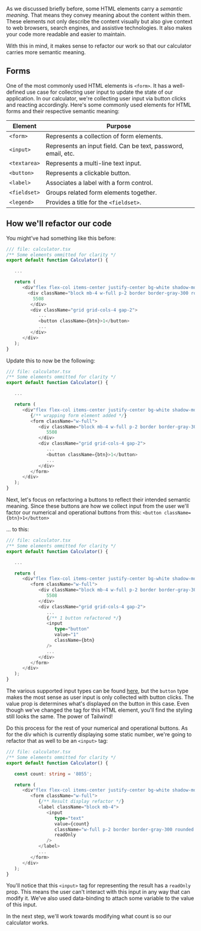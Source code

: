 As we discussed briefly before, some HTML elements carry a *semantic meaning*. That means they convey meaning about the content within them. These elements not only describe the content visually but also give context to web browsers, search engines, and assistive technologies. It also makes your code more readable and easier to maintain. 

With this in mind, it makes sense to refactor our work so that our calculator carries more semantic meaning.

## Forms
One of the most commonly used HTML elements is `<form>`. It has a well-defined use case for collecting user input to update the state of our application. In our calculator, we're collecting user input via button clicks and reacting accordingly. Here's some commonly used elements for HTML forms and their respective semantic meaning:

| **Element**   | **Purpose**                                                              |
|---------------|--------------------------------------------------------------------------|
| `<form>`      | Represents a collection of form elements.                               |
| `<input>`     | Represents an input field. Can be text, password, email, etc.           |
| `<textarea>`  | Represents a multi-line text input.                                     |
| `<button>`    | Represents a clickable button.                                          |
| `<label>`     | Associates a label with a form control.                                 |
| `<fieldset>`  | Groups related form elements together.                                  |
| `<legend>`    | Provides a title for the `<fieldset>`.                                   |


## How we'll refactor our code

You might've had something like this before:

```ts
/// file: calculator.tsx
/** Some elements ommitted for clarity */
export default function Calculator() {

   ...

   return (
      <div"flex flex-col items-center justify-center bg-white shadow-md rounded-lg p-6">
        <div className="block mb-4 w-full p-2 border border-gray-300 rounded text-right">
          5508
         </div>
         <div className="grid grid-cols-4 gap-2">
            ...
            <button className={btn}>1</button>
            ...
         </div>
      </div>
   );
}
```

Update this to now be the following:

```ts
/// file: calculator.tsx
/** Some elements ommitted for clarity */
export default function Calculator() {

   ...

   return (
      <div"flex flex-col items-center justify-center bg-white shadow-md rounded-lg p-6">
         {/** wrapping form element added */}
         <form className="w-full">
            <div className="block mb-4 w-full p-2 border border-gray-300 rounded text-right">
               5508
            </div>
            <div className="grid grid-cols-4 gap-2">
               ...
               <button className={btn}>1</button>
               ...
            </div>
         </form>
      </div>
   );
}
```

Next, let's focus on refactoring a buttons to reflect their intended semantic meaning. Since these buttons are how we collect input from the user we'll factor our numerical and operational buttons from this: `<button className={btn}>1</button>`

... to this:

```ts
/// file: calculator.tsx
/** Some elements ommitted for clarity */
export default function Calculator() {

   ...

   return (
      <div"flex flex-col items-center justify-center bg-white shadow-md rounded-lg p-6">
         <form className="w-full">
            <div className="block mb-4 w-full p-2 border border-gray-300 rounded text-right">
               5508
            </div>
            <div className="grid grid-cols-4 gap-2">
               ...
               {/** 1 button refactored */}
               <input
                  type="button"
                  value="1"
                  className={btn}
               />
               ...
            </div>
         </form>
      </div>
   );
}
```

The various supported input types can be found [here](https://developer.mozilla.org/en-US/docs/Web/HTML/Element/input), but the `button` type makes the most sense as user input is only collected with button clicks. The value prop is determines what's displayed on the button in this case. Even though we've changed the tag for this HTML element, you'll find the styling still looks the same. The power of Tailwind!

Do this process for the rest of your numerical and operational buttons. As for the div which is currently displaying some static number, we're going to refactor that as well to be an `<input>` tag:

```ts
/// file: calculator.tsx
/** Some elements ommitted for clarity */
export default function Calculator() {

   const count: string = '8055';

   return (
      <div"flex flex-col items-center justify-center bg-white shadow-md rounded-lg p-6">
         <form className="w-full">
            {/** Result display refactor */}
            <label className="block mb-4">
               <input
                  type="text"
                  value={count}
                  className="w-full p-2 border border-gray-300 rounded text-right"
                  readOnly
               />
            </label>
            ...
         </form>
      </div>
   );
}
```

You'll notice that this `<input>` tag for representing the result has a `readOnly` prop. This means the user can't interact with this input in any way that can modify it. We've also used data-binding to attach some variable to the value of this input. 

In the next step, we'll work towards modifying what count is so our calculator works.